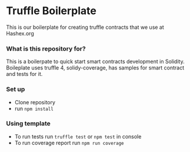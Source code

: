 # Truffle Boilerplate #

This is our boilerplate for creating truffle contracts that we use at Hashex.org

### What is this repository for? ###

This is a boilerpate to quick start smart contracts development in Solidity. Boileplate uses truffle 4, solidy-coverage, has samples for smart contract and tests for it.

### Set up ###

* Clone repository
* run ```npm install```

### Using template ###

* To run tests run `truffle test` or `npm test` in console
* To run coverage report run `npm run coverage`